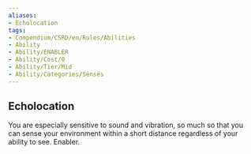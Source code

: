 ```yaml
---
aliases:
- Echolocation
tags:
- Compendium/CSRD/en/Rules/Abilities
- Ability
- Ability/ENABLER
- Ability/Cost/0
- Ability/Tier/Mid
- Ability/Categories/Senses
---
```


  
## Echolocation  
You are especially sensitive to sound and vibration, so much so that you can sense your environment within a short distance regardless of your ability to see. Enabler.